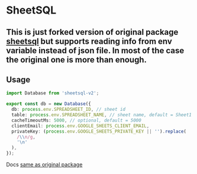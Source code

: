# SheetSQL

## This is just forked version of original package [sheetsql](https://github.com/joway/sheetsql/) but supports reading info from env variable instead of json file. In most of the case the original one is more than enough.



## Usage

```ts
import Database from 'sheetsql-v2';

export const db = new Database({
  db: process.env.SPREADSHEET_ID, // sheet id
  table: process.env.SPREADSHEET_NAME, // sheet name, default = Sheet1
  cacheTimeoutMs: 5000, // optional, default = 5000
  clientEmail: process.env.GOOGLE_SHEETS_CLIENT_EMAIL,
  privateKey: (process.env.GOOGLE_SHEETS_PRIVATE_KEY || '').replace(
    /\\n/g,
    '\n'
  ),
});
```


Docs [same as original package](https://github.com/joway/sheetsql#sheetsql)
